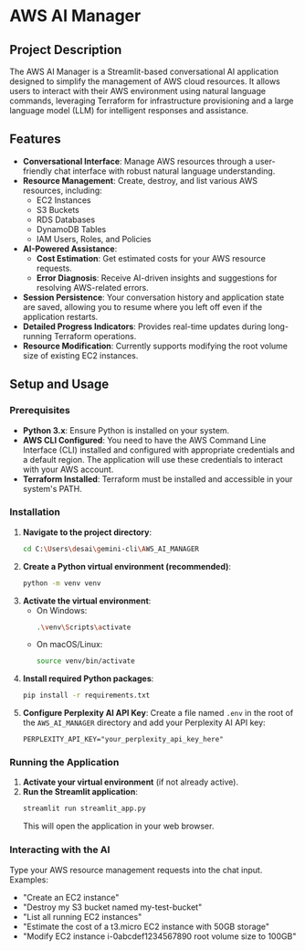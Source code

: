# AWS AI Manager

## Project Description

The AWS AI Manager is a Streamlit-based conversational AI application designed to simplify the management of AWS cloud resources. It allows users to interact with their AWS environment using natural language commands, leveraging Terraform for infrastructure provisioning and a large language model (LLM) for intelligent responses and assistance.

## Features

*   **Conversational Interface**: Manage AWS resources through a user-friendly chat interface with robust natural language understanding.
*   **Resource Management**: Create, destroy, and list various AWS resources, including:
    *   EC2 Instances
    *   S3 Buckets
    *   RDS Databases
    *   DynamoDB Tables
    *   IAM Users, Roles, and Policies
*   **AI-Powered Assistance**:
    *   **Cost Estimation**: Get estimated costs for your AWS resource requests.
    *   **Error Diagnosis**: Receive AI-driven insights and suggestions for resolving AWS-related errors.
*   **Session Persistence**: Your conversation history and application state are saved, allowing you to resume where you left off even if the application restarts.
*   **Detailed Progress Indicators**: Provides real-time updates during long-running Terraform operations.
*   **Resource Modification**: Currently supports modifying the root volume size of existing EC2 instances.

## Setup and Usage

### Prerequisites

*   **Python 3.x**: Ensure Python is installed on your system.
*   **AWS CLI Configured**: You need to have the AWS Command Line Interface (CLI) installed and configured with appropriate credentials and a default region. The application will use these credentials to interact with your AWS account.
*   **Terraform Installed**: Terraform must be installed and accessible in your system's PATH.

### Installation

1.  **Navigate to the project directory**:
    ```bash
    cd C:\Users\desai\gemini-cli\AWS_AI_MANAGER
    ```
2.  **Create a Python virtual environment (recommended)**:
    ```bash
    python -m venv venv
    ```
3.  **Activate the virtual environment**:
    *   On Windows:
        ```bash
        .\venv\Scripts\activate
        ```
    *   On macOS/Linux:
        ```bash
        source venv/bin/activate
        ```
4.  **Install required Python packages**:
    ```bash
    pip install -r requirements.txt
    ```
5.  **Configure Perplexity AI API Key**:
    Create a file named `.env` in the root of the `AWS_AI_MANAGER` directory and add your Perplexity AI API key:
    ```
    PERPLEXITY_API_KEY="your_perplexity_api_key_here"
    ```

### Running the Application

1.  **Activate your virtual environment** (if not already active).
2.  **Run the Streamlit application**:
    ```bash
    streamlit run streamlit_app.py
    ```
    This will open the application in your web browser.

### Interacting with the AI

Type your AWS resource management requests into the chat input. Examples:

*   "Create an EC2 instance"
*   "Destroy my S3 bucket named my-test-bucket"
*   "List all running EC2 instances"
*   "Estimate the cost of a t3.micro EC2 instance with 50GB storage"
*   "Modify EC2 instance i-0abcdef1234567890 root volume size to 100GB"